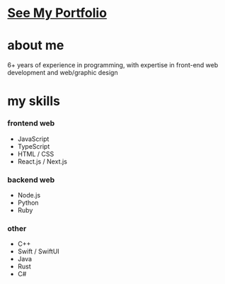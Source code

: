 # [See My Portfolio](https://dylandibeneditto.github.io/portfolio/)

# about me
6+ years of experience in programming, with expertise in front-end web development and web/graphic design

# my skills
### frontend web
- JavaScript
- TypeScript
- HTML / CSS
- React.js / Next.js
### backend web
- Node.js
- Python
- Ruby
### other
- C++
- Swift / SwiftUI
- Java
- Rust
- C#
